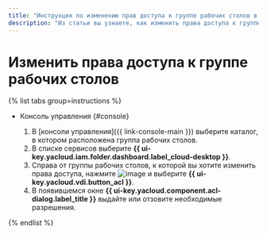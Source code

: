 ```yaml
---
title: "Инструкция по изменению прав доступа к группе рабочих столов в {{ cloud-desktop-full-name }}"
description: "Из статьи вы узнаете, как изменить права доступа к группе рабочих столов в {{ cloud-desktop-full-name }}."
---
```


# Изменить права доступа к группе рабочих столов

{% list tabs group=instructions %}

- Консоль управления {#console}

  1. В [консоли управления]({{ link-console-main }}) выберите каталог, в котором расположена группа рабочих столов.
  1. В списке сервисов выберите **{{ ui-key.yacloud.iam.folder.dashboard.label_cloud-desktop }}**.
  1. Справа от группы рабочих столов, к которой вы хотите изменить права доступа, нажмите ![image](../../../_assets/console-icons/ellipsis.svg) и выберите **{{ ui-key.yacloud.vdi.button_acl }}**.
  1. В появившемся окне **{{ ui-key.yacloud.component.acl-dialog.label_title }}** выдайте или отзовите необходимые разрешения.

{% endlist %}
